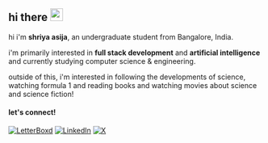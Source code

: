## hi there <img src="https://emojis.slackmojis.com/emojis/images/1536351075/4594/blob-wave.gif" width="25"/>

hi i'm **shriya asija**, an undergraduate student from Bangalore, India. 

i'm primarily interested in **full stack development** and **artificial intelligence** and currently studying computer science & engineering.

outside of this, i'm interested in following the developments of science, watching formula 1 and reading books and watching movies about science and science fiction! 

#### let's connect!
[<img alt="LetterBoxd" src="https://img.shields.io/badge/LetterBoxd-%23000000.svg?&style=for-the-badge&logo=letterboxd&logoColor=white" />](https://letterboxd.com/shriyaas/)
[<img alt="LinkedIn" src="https://img.shields.io/badge/LinkedIn-%230E76A8.svg?&style=for-the-badge&logo=LinkedIn&logoColor=white" />](www.linkedin.com/in/shriya-asija-a19a60273)
[<img alt="X" src="https://img.shields.io/badge/X-%23000000.svg?&style=for-the-badge&logo=X&logoColor=white" />](https://x.com/shriyass_)

<!--
**shriyaasija/shriyaasija** is a ✨ _special_ ✨ repository because its `README.md` (this file) appears on your GitHub profile.

Here are some ideas to get you started:

- 🔭 I’m currently working on ...
- 🌱 I’m currently learning ...
- 👯 I’m looking to collaborate on ...
- 🤔 I’m looking for help with ...
- 💬 Ask me about ...
- 📫 How to reach me: ...
- 😄 Pronouns: ...
- ⚡ Fun fact: ...
-->
